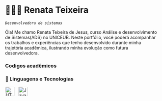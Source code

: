# 👩🏻‍💻 Renata Teixeira

*`Desenvolvedora de sistemas`*

Óla! Me chamo Renata Teixeira de Jesus, curso Análise e desenvolvimento de Sistemas(ADS) no UNICEUB.
Neste portfólio, você poderá acompanhar os trabalhos e experiências que tenho desenvolvido durante minha trajetória acadêmica, ilustrando minha evolução como futura desenvolvedora. 

### Codigos acadêmicos 


### 🤖 Linguagens e Tecnologias

<img 
    align="left" 
    alt="HTML"
    title="HTML" 
    width="30px" 
    style="padding-right: 10px;" 
    src="https://cdn.jsdelivr.net/gh/devicons/devicon@latest/icons/html5/html5-original.svg" 
/>
<img 
    align="left" 
    alt="JavaScript" 
    title="JavaScript"
    width="30px" 
    style="padding-right: 10px;" 
    src="https://cdn.jsdelivr.net/gh/devicons/devicon@latest/icons/javascript/javascript-original.svg" 
/>

